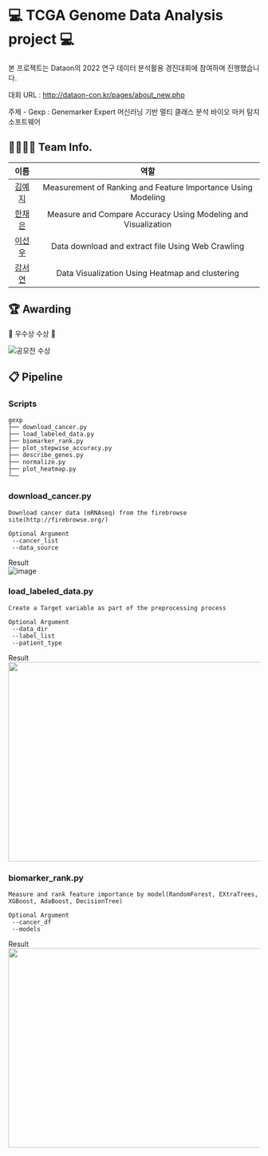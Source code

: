 # 💻 TCGA Genome Data Analysis project 💻

본 프로젝트는 Dataon의 2022 연구 데이터 분석활용 경진대회에 참여하며 진행했습니다.

 대회 URL : http://dataon-con.kr/pages/about_new.php
 
 주제 - Gexp : Genemarker Expert 머신러닝 기반 멀티 클래스 분석 바이오 마커 탐지 소프트웨어 

## 👩‍👩‍👧‍👧 Team Info.
|이름|역할|
|:------:|:---:|
|<span style="color:blue">[김예지](https://github.com/meji9086)</span>|Measurement of Ranking and Feature Importance Using Modeling|
|<span style="color:blue">[한채은](https://github.com/Hanchaeeun)</span>|Measure and Compare Accuracy Using Modeling and Visualization|
|<span style="color:blue">[이선우](https://github.com/susan8653)</span>|Data download and extract file Using Web Crawling|
|<span style="color:blue">[강서연](https://github.com/Kangseoyeon512)</span>|Data Visualization Using Heatmap and clustering|

## 🏆 Awarding
🎉 우수상 수상 🎉 

![공모전 수상](https://user-images.githubusercontent.com/72390138/193196125-c1d9000c-8478-4682-a001-3f8ba9b3f916.jpg)


## 📋 Pipeline
### Scripts
```
gexp        
├── download_cancer.py     
├── load_labeled_data.py     
├── biomarker_rank.py       
├── plot_stepwise_accuracy.py     
├── describe_genes.py
├── normalize.py        
├── plot_heatmap.py        
└──            
```


### download_cancer.py
```
Download cancer data (mRNAseq) from the firebrowse site(http://firebrowse.org/)

Optional Argument
 --cancer_list
 --data_source
```

Result    
![image](https://user-images.githubusercontent.com/72390138/193192743-18743150-b79d-4e2b-b596-4be2f0c7353e.png)


### load_labeled_data.py
```
Create a Target variable as part of the preprocessing process

Optional Argument
 --data_dir
 --label_list
 --patient_type
```

Result     
<img src="https://user-images.githubusercontent.com/72390138/193194937-e3b7265a-dab0-407c-bf9d-f2e3640ca11f.png"  width="800" height="400"/>


### biomarker_rank.py
```
Measure and rank feature importance by model(RandomForest, EXtraTrees, XGBoost, AdaBoost, DecisionTree)

Optional Argument
 --cancer_df
 --models
```

Result    
<img src="https://user-images.githubusercontent.com/72390138/193195332-c3c8e832-74fb-4f09-b9d9-17202a5739f1.png"  width="800" height="400"/>
